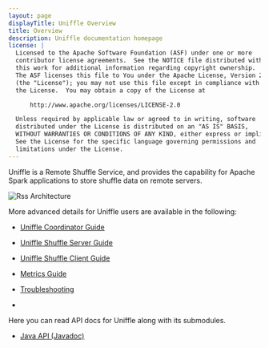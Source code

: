 ```yaml
---
layout: page
displayTitle: Uniffle Overview
title: Overview
description: Uniffle documentation homepage
license: |
  Licensed to the Apache Software Foundation (ASF) under one or more
  contributor license agreements.  See the NOTICE file distributed with
  this work for additional information regarding copyright ownership.
  The ASF licenses this file to You under the Apache License, Version 2.0
  (the "License"); you may not use this file except in compliance with
  the License.  You may obtain a copy of the License at

      http://www.apache.org/licenses/LICENSE-2.0

  Unless required by applicable law or agreed to in writing, software
  distributed under the License is distributed on an "AS IS" BASIS,
  WITHOUT WARRANTIES OR CONDITIONS OF ANY KIND, either express or implied.
  See the License for the specific language governing permissions and
  limitations under the License.
---
```


Uniffle is a Remote Shuffle Service, and provides the capability for Apache Spark applications
to store shuffle data on remote servers.


![Rss Architecture](asset/rss_architecture.png)


More advanced details for Uniffle users are available in the following:

- [Uniffle Coordinator Guide](coordinator_guide.md)

- [Uniffle Shuffle Server Guide](server_guide.md)

- [Uniffle Shuffle Client Guide](client_guide/client_guide.md)

- [Metrics Guide](metrics_guide.md)

- [Troubleshooting](troubleshooting.md)
- 
Here you can read API docs for Uniffle along with its submodules.

- [Java API (Javadoc)](apidocs/index.html)

